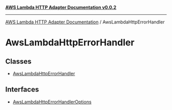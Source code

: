 [**AWS Lambda HTTP Adapter Documentation v0.0.2**](../README.md)

***

[AWS Lambda HTTP Adapter Documentation](../modules.md) / AwsLambdaHttpErrorHandler

# AwsLambdaHttpErrorHandler

## Classes

- [AwsLambdaHttpErrorHandler](classes/AwsLambdaHttpErrorHandler.md)

## Interfaces

- [AwsLambdaHttpErrorHandlerOptions](interfaces/AwsLambdaHttpErrorHandlerOptions.md)
